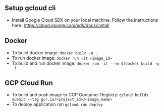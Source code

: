 ## Setup gcloud cli
- Install Google Cloud SDK on your local machine. Follow the instructions here: https://cloud.google.com/sdk/docs/install

## Docker

- To build docker image: `docker build -q .`
- To run docker image: `docker run -it <image_id>`
- To build and run docker image: `docker run -it --rm $(docker build -q .)`

## GCP Cloud Run

- To build and push image to GCP Container Registry: `gcloud builds submit --tag gcr.io/<project_id>/<image_name>`
- To deploy application run `gcloud run deploy`
